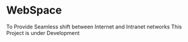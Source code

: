 # WebSpace
To Provide Seamless shift between Internet and Intranet networks
This Project is under Development
